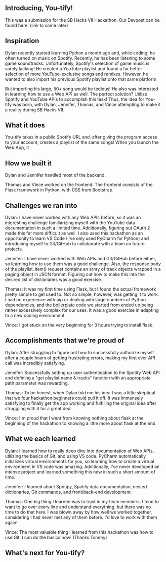 ## Introducing, You-tify!

This was a submission for the SB Hacks VII Hackathon. Our Devpost can be found here. (link to come later)

## Inspiration

Dylan recently started learning Python a month ago and, while coding, he often turned on music on Spotify. Recently, he has been listening to some game soundtracks. Unfortunately, Spotify's selection of game music is sorely lacking! He created a YouTube playlist and found a far better selection of more YouTube-exclusive songs and remixes. However, he wanted to also import his previous Spotify playlist onto that same platform.

But importing his large, 50+ song would be tedious! He also was interested in learning how to use a Web API as well. The perfect solution? Utilize Spotify and YouTube APIs to accomplish this task! Thus, the idea for You-tify was born, with Dylan, Jennifer, Thomas, and Vince attempting to make it a reality during SB Hacks VII.

## What it does

You-tify takes in a public Spotify URL and, after giving the program access to your account, creates a playlist of the same songs! When you launch the Web App, it 

## How we built it

Dylan and Jennifer handled most of the backend.

Thomas and Vince worked on the frontend. The frontend consists of the Flask framework in Python, with CSS from Bootstrap.

## Challenges we ran into

Dylan: I have never worked with any Web APIs before, so it was an interesting challenge familiarizing myself with the YouTube data documentation in such a limited time. Additionally, figuring out OAuth 2 made this far more difficult as well. I also used this hackathon as an opportunity to learn VS Code (I've only used PyCharm for Python) and introducing myself to Git/GitHub to collaborate with a team on future projects.

Jennifer: I have never worked with Web APIs and Git/GitHub before either, so learning how to use them was a good challenge. Also, the response body of the playlist_item() request contains an array of track objects wrapped in a paging object in JSON format. Figuring out how to make this into the desired list of dictionaries was a good exercise.

Thomas: It was my first time using Flask, but I found the actual framework pretty simple to get used to. Not so simple, however, was getting it to work. I had no experience with pip or dealing with large numbers of Python dependencies, and the boilerplate code we started from ended up being rather excessively complex for our uses. It was a good exercise in adapting to a new coding environment.

Vince: I got stuck on the very beginning for 3 hours trying to install flask.

## Accomplishments that we're proud of

Dylan: After struggling to figure out how to successfully authorize myself after a couple hours of getting frustrating errors, making my first ever API call was incredibly satisfying.

Jennifer: Successfully setting up user authentication to the Spotify Web API and defining a "get playlist name & tracks" function with an appropriate path parameter was rewarding.

Thomas: To be honest, when Dylan told me his idea I was a little skeptical that we four hackathon beginners could pull it off. It was immensely satisfying to finally get the app working and fulfilling the original idea after struggling with it for a great deal.

Vince: I'm proud that I went from knowing nothing about flask at the beginning of the hackathon to knowing a little more about flask at the end.

## What we each learned

Dylan: I learned how to really deep dive into documentation of Web APIs, utilizing the basics of Git, and using VS code. PyCharm automatically initializes virtual environments for you, so learning how to create a virtual environment in VS code was amazing. Additionally, I've never developed an intense project and learned something this new in such a short amount of time.

Jennifer: I learned about Spotipy, Spotify data documentation, nested dictionaries, Git commands, and front/back-end development.

Thomas: One big thing I learned was to trust in my team members. I tend to want to go over every line and understand everything, but there was no time to do that here. I was blown away by how well we worked together, considering I had never met any of them before. I'd love to work with them again!

Vince: The most valuable thing I learned from this hackathon was how to use Git.  I can do the basics now!  (Thanks Tommy)

## What's next for You-tify?


